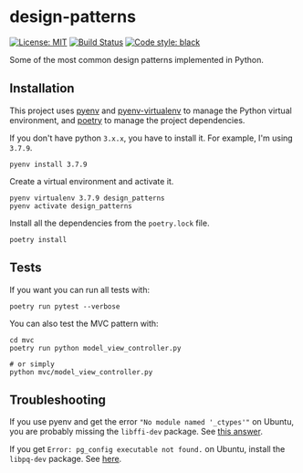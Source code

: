 # design-patterns

[![License: MIT](https://img.shields.io/badge/License-MIT-blue.svg)](https://opensource.org/licenses/MIT) [![Build Status](https://travis-ci.org/jackdbd/design-patterns.svg?branch=master)](https://travis-ci.org/jackdbd/design-patterns) [![Code style: black](https://img.shields.io/badge/code%20style-black-000000.svg)](https://github.com/ambv/black)

Some of the most common design patterns implemented in Python.

## Installation

This project uses [pyenv](https://github.com/pyenv/pyenv) and [pyenv-virtualenv](https://github.com/pyenv/pyenv-virtualenv) to manage the Python virtual environment, and [poetry](https://poetry.eustace.io/) to manage the project dependencies.

If you don't have python `3.x.x`, you have to install it. For example, I'm using `3.7.9`.

```shell
pyenv install 3.7.9
```

Create a virtual environment and activate it.

```shell
pyenv virtualenv 3.7.9 design_patterns
pyenv activate design_patterns
```

Install all the dependencies from the `poetry.lock` file.

```shell
poetry install
```

## Tests

If you want you can run all tests with:

```shell
poetry run pytest --verbose
```

You can also test the MVC pattern with:

```shell
cd mvc
poetry run python model_view_controller.py

# or simply
python mvc/model_view_controller.py
```

## Troubleshooting

If you use pyenv and get the error `"No module named '_ctypes'"` on Ubuntu, you are probably missing the `libffi-dev` package. See [this answer](https://stackoverflow.com/a/60374453/3036129).

If you get `Error: pg_config executable not found.` on Ubuntu, install the `libpq-dev` package. See [here](https://stepupautomation.wordpress.com/2020/06/23/install-psycopg2-with-pg_config-error-in-ubuntu/).
